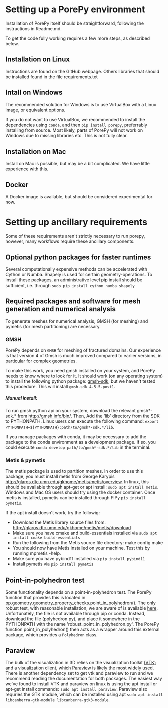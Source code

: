 # Setting up a PorePy environment
Installation of PorePy itself should be straightforward, following the instructions in Readme.md.

To get the code fully working requires a few more steps, as described below.

## Installation on Linux
Instructions are found on the GitHub webpage. Others libraries that should be installed found in the file requirements.txt

## Intall on Windows
The recommended solution for Windows is to use VirtualBox with a Linux image, or equivalent options.

If you do not want to use VirtualBox, we recommended 
to install the dependencies using `conda`, and then `pip install porepy`, preferrably installing from source.
Most likely, parts of PorePy will not work on Windows due to missing libraries etc. This is not fully clear.

## Installation on Mac
Install on Mac is possible, but may be a bit complicated. We have little experience with this.

## Docker
A Docker image is available, but should be considered experimental for now.

# Setting up ancillary requirements

Some of these requirements aren't strictly necessary to run porepy, however, many workflows require these ancillary components.

## Optional python packages for faster runtimes

Several computationally expensive methods can be accelerated with Cython or Numba. Shapely is used for certain geometry-operations. To install these packages, an administrative level pip install should be sufficient, i.e. through `sudo pip install cython numba shapely`

## Required packages and software for mesh generation and numerical analysis

To generate meshes for numerical analysis, GMSH (for meshing) and pymetis (for mesh partitioning) are necessary. 

### GMSH
PorePy depends on `GMSH` for meshing of fractured domains. 
Our experience is that version 4 of Gmsh is much improved compared to earlier versions, in particular for complex geometries.

To make this work, you need gmsh installed on your system, and PorePy needs to know where to look for it.
It should work (on any operating system) to install the following python package: [gmsh-sdk](https://pypi.org/project/gmsh-sdk/), but we haven't tested this procedure. This will install `gmsh-sdk 4.5.5.post1`.

##### Manual install:
To run gmsh python api on your system, download the relevant gmsh*-sdk.* from http://gmsh.info/bin/.
Then, Add the 'lib' directory from the SDK to PYTHONPATH.
Linux users can execute the following command: `export PYTHONPATH=${PYTHONPATH}:path/to/gmsh*-sdk.*/lib`.

If you manage packages with conda, it may be necessary to add the package to the conda environment as a development package. If so, you could execute `conda develop path/to/gmsh*-sdk.*/lib` in the terminal.


### Metis & pymetis
The metis package is used to partition meshes. In order to use this package, you must install metis from George Karypis
http://glaros.dtc.umn.edu/gkhome/metis/metis/overview. In linux, this should be available through apt-get or apt install:
`sudo apt install metis`. Windows and Mac OS users should try using the docker container. Once metis is installed, pymetis can be installed through PiPy `pip install pymetis`. 

If the apt install doesn't work, try the followig:
- Download the Metis library source files from: http://glaros.dtc.umn.edu/gkhome/metis/metis/download
- Make sure you have cmake and build-essentials installed via `sudo apt install cmake build-essentials`
- Run the following from the Metis source file directory:
    make config
    make
- You should now have Metis installed on your machine. Test this by running mpmetis -help.
- Make sure you have pybind11 installed via `pip install pybind11`
- Install pymetis via `pip install pymetis`


## Point-in-polyhedron test
Some functionality depends on a point-in-polyhedron test. The PorePy function that provides this is located in pp.geometry.geometry_property_checks.point_in_polyhedron(). The only robust test, with reasonable installation, we are aware of is available [here](https://github.com/mdickinson/polyhedron/blob/master/polyhedron.py). Unfortunately, the file is not available through pip or conda. Instead, download the file (polyhedron.py), and place it somewhere in the PYTHONPATH with the name 'robust_point_in_polyhedron.py'. The PorePy function point_in_polyhedron() then acts as a wrapper around this external package, which provides a `Polyhedron` class.

## Paraview
The bulk of the visualization in 3D relies on the visualization toolkit [(VTK)](https://github.com/Kitware/VTK) and a visualization client, which [Paraview](https://www.paraview.org/) is likely the most widely used. There is another dependency set to get vtk and paraview to run and we recommend reading the documentation for both packages. The easiest way we've found to install VTK and paraview on linux is using the apt install or apt-get install commands:
`sudo apt install paraview`. Paraview also requries the GTK module, which can be installed using apt `sudo apt install libcanberra-gtk-module libcanberra-gtk3-module`.
